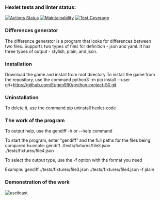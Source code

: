 ### Hexlet tests and linter status:
[![Actions Status](https://github.com/Eugen980/python-project-50/actions/workflows/hexlet-check.yml/badge.svg)](https://github.com/Eugen980/python-project-50/actions) 
[![Maintainability](https://api.codeclimate.com/v1/badges/389cedbb3a332ed67399/maintainability)](https://codeclimate.com/github/Eugen980/python-project-50/maintainability)
[![Test Coverage](https://api.codeclimate.com/v1/badges/389cedbb3a332ed67399/test_coverage)](https://codeclimate.com/github/Eugen980/python-project-50/test_coverage)


### Differences generator 

The difference generator is a program that looks for differences between two files. Supports two types of files for definition - json and yaml. It has three types of output - stylish, plain, and json.

### Installation

Download the game and install from root directory 
To install the game from the repository,
use the command python3 -m pip install --user git+https://github.com/Eugen980/python-project-50.git

### Uninstallation

To delete it, use the command pip uninstall hexlet-code

### The work of the program

To output help, use the gendiff -h or --help command

To start the program, enter "gendiff" and the full paths for the files being compared
Example: gendiff ./tests/fixtures/file3.json ./tests/fixtures/file4.json

To select the output type, use the -f option with the format you need

Example: gendiff ./tests/fixtures/file3.json ./tests/fixtures/file4.json -f plain


### Demonstration of the work

![asciicast](https://asciinema.org/a/Bde944UaasXjRr5eaHe8D4KK9.svg)